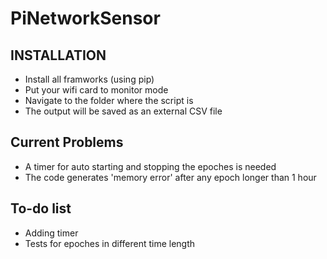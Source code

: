 # PiNetworkSensor

INSTALLATION
------------
 * Install all framworks (using pip)
 * Put your wifi card to monitor mode 
 * Navigate to the folder where the script is 
 * The output will be saved as an external CSV file

Current Problems
------------
 * A timer for auto starting and stopping the epoches is needed
 * The code generates 'memory error' after any epoch longer than 1 hour

To-do list
------------
 * Adding timer 
 * Tests for epoches in different time length
